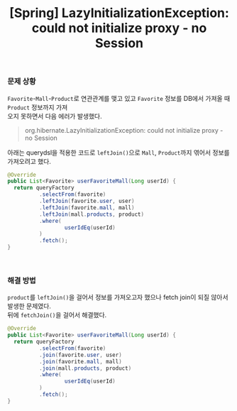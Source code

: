 ﻿---
toc: true
title:  "[Spring] LazyInitializationException: could not initialize proxy - no Session"
last_modified_at:   2023-07-21
categories : Project
excerpt: ""
image: ""
sitemap :
  changefreq : weekly
  priority : 1.0
use_math: true
published: true
---

### 문제 상황
`Favorite`-`Mall`-`Product`로 연관관계를 맺고 있고 `Favorite` 정보를 DB에서 가져올 때 `Product` 정보까지 가져<br>
오지 못하면서 다음 에러가 발생했다.<br>
> org.hibernate.LazyInitializationException: could not initialize proxy - no Session

아래는 querydsl을 적용한 코드로 `leftJoin()`으로 `Mall`, `Product`까지 엮어서 정보를 가져오려고 했다.<br>
```java
@Override
public List<Favorite> userFavoriteMall(Long userId) {
  return queryFactory
          .selectFrom(favorite)
          .leftJoin(favorite.user, user)
          .leftJoin(favorite.mall, mall)
          .leftJoin(mall.products, product)
          .where(
                  userIdEq(userId)
          )
          .fetch();
}
```
<br>

### 해결 방법
`product`를 `leftJoin()`을 걸어서 정보를 가져오고자 했으나 fetch join이 되질 않아서 발생한 문제였다.<br>
뒤에 `fetchJoin()`을 걸어서 해결했다.<br>
```java
@Override
public List<Favorite> userFavoriteMall(Long userId) {
  return queryFactory
          .selectFrom(favorite)
          .join(favorite.user, user)
          .join(favorite.mall, mall)
          .join(mall.products, product)
          .where(
                  userIdEq(userId)
          )
          .fetch();
}
```